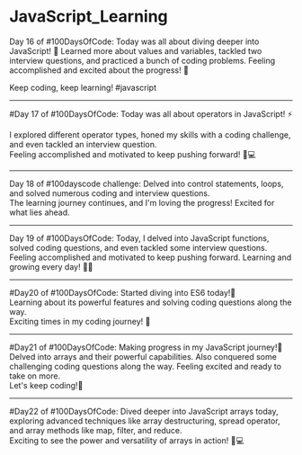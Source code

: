 # JavaScript_Learning

Day 16 of #100DaysOfCode: Today was all about diving deeper into JavaScript! 🚀 Learned more about values and variables, tackled two interview questions, and practiced a bunch of coding problems. Feeling accomplished and excited about the progress! 💪

Keep coding, keep learning!
#javascript

<hr>

#Day 17 of #100DaysOfCode: Today was all about operators in JavaScript! ⚡️

I explored different operator types, honed my skills with a coding challenge, and even tackled an interview question. <br> 
Feeling accomplished and motivated to keep pushing forward! 💪💻 

<hr>

Day 18 of #100dayscode challenge: Delved into control statements, loops, and solved numerous coding and interview questions. <br>
The learning journey continues, and I'm loving the progress! Excited for what lies ahead.

<hr>

Day 19 of #100DaysOfCode: Today, I delved into JavaScript functions, solved coding questions, and even tackled some interview questions. 
Feeling accomplished and motivated to keep pushing forward. Learning and growing every day! 💪🌟

<hr>

#Day20 of #100DaysOfCode: Started diving into ES6 today!🚀 <br>
Learning about its powerful features and solving coding questions along the way. <br>
Exciting times in my coding journey! 💪 

<hr>

#Day21 of #100DaysOfCode: Making progress in my JavaScript journey!🚀 <br>
Delved into arrays and their powerful capabilities. Also conquered some challenging coding questions along the way. 
Feeling excited and ready to take on more. <br>
Let's keep coding!💪 

<hr>

#Day22 of #100DaysOfCode: Dived deeper into JavaScript arrays today, exploring advanced techniques like array destructuring, spread operator, and array methods like map, filter, and reduce. <br>
Exciting to see the power and versatility of arrays in action! 💪💻 
